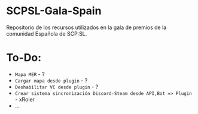 # SCPSL-Gala-Spain
Repositorio de los recursos utilizados en la gala de premios de la comunidad Española de SCP:SL.

# To-Do:
- ``Mapa MER`` - ?
- ``Cargar mapa desde plugin`` - ?
- ``Deshabilitar VC desde plugin`` - ?
- ``Crear sistema sincronización Discord-Steam desde API,Bot => Plugin`` - xRoier
- ...

